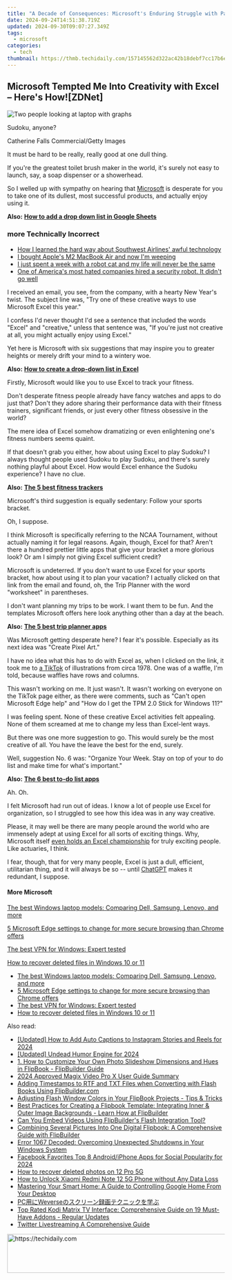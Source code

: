 ```yaml
---
title: "A Decade of Consequences: Microsoft's Enduring Struggle with Past Mobile Errors - Insights From ZDNet"
date: 2024-09-24T14:51:38.719Z
updated: 2024-09-30T09:07:27.349Z
tags:
  - microsoft
categories:
  - tech
thumbnail: https://thmb.techidaily.com/157145562d322ac42b18debf7cc17b6e328143a79a361dfc0ab65e3b0afbaf26.jpg
---
```


## Microsoft Tempted Me Into Creativity with Excel – Here's How![ZDNet]

![Two people looking at laptop with graphs](https://www.zdnet.com/a/img/resize/eafd1a387bb7e6b0265f3284c302e0f46ce07339/2023/02/03/af3b58e0-11c8-4c69-a84b-e91c7dc510eb/gettyimages-1441723112.jpg?auto=webp&width=1280)

Sudoku, anyone?

Catherine Falls Commercial/Getty Images

It must be hard to be really, really good at one dull thing.

If you're the greatest toilet brush maker in the world, it's surely not easy to launch, say, a soap dispenser or a showerhead.

So I welled up with sympathy on hearing that [Microsoft](https://www.zdnet.com/home-and-office/work-life/microsoft-teams-premium-is-getting-a-gpt-boost-via-openai/) is desperate for you to take one of its dullest, most successful products, and actually enjoy using it.

**Also:** [**How to add a drop down list in Google Sheets**](https://www.zdnet.com/home-and-office/work-life/how-to-add-a-drop-down-list-in-google-sheets/)

### more Technically Incorrect

* [How I learned the hard way about Southwest Airlines' awful technology](https://www.zdnet.com/article/how-i-learned-the-hard-way-about-southwest-airlines-awful-technology/)
* [I bought Apple's M2 MacBook Air and now I'm weeping](https://www.zdnet.com/article/i-bought-apples-m2-macbook-air-and-now-im-weeping/)
* [I just spent a week with a robot cat and my life will never be the same](https://www.zdnet.com/article/i-just-spent-a-week-with-a-robot-cat-and-my-life-will-never-be-the-same/)
* [One of America's most hated companies hired a security robot. It didn't go well](https://www.zdnet.com/article/one-of-americas-most-hated-companies-hired-a-security-robot-it-didnt-go-well/)

I received an email, you see, from the company, with a hearty New Year's twist. The subject line was, "Try one of these creative ways to use Microsoft Excel this year." 

I confess I'd never thought I'd see a sentence that included the words "Excel" and "creative," unless that sentence was, "If you're just not creative at all, you might actually enjoy using Excel." 

Yet here is Microsoft with six suggestions that may inspire you to greater heights or merely drift your mind to a wintery woe.

**Also:** [**How to create a drop-down list in Excel**](https://www.zdnet.com/home-and-office/work-life/how-to-create-a-drop-down-list-in-excel/)

Firstly, Microsoft would like you to use Excel to track your fitness. 

Don't desperate fitness people already have fancy watches and apps to do just that? Don't they adore sharing their performance data with their fitness trainers, significant friends, or just every other fitness obsessive in the world? 

The mere idea of Excel somehow dramatizing or even enlightening one's fitness numbers seems quaint.

If that doesn't grab you either, how about using Excel to play Sudoku? I always thought people used Sudoku to play Sudoku, and there's surely nothing playful about Excel. How would Excel enhance the Sudoku experience? I have no clue.

**Also:** [**The 5 best fitness trackers**](https://www.zdnet.com/article/best-fitness-tracker/) 

Microsoft's third suggestion is equally sedentary: Follow your sports bracket.

Oh, I suppose. 

I think Microsoft is specifically referring to the NCAA Tournament, without actually naming it for legal reasons. Again, though, Excel for that? Aren't there a hundred prettier little apps that give your bracket a more glorious look? Or am I simply not giving Excel sufficient credit?

Microsoft is undeterred. If you don't want to use Excel for your sports bracket, how about using it to plan your vacation? I actually clicked on that link from the email and found, oh, the Trip Planner with the word "worksheet" in parentheses. 

I don't want planning my trips to be work. I want them to be fun. And the templates Microsoft offers here look anything other than a day at the beach.

**Also:** [**The 5 best trip planner apps**](https://www.zdnet.com/article/best-trip-planner-app/)

Was Microsoft getting desperate here? I fear it's possible. Especially as its next idea was "Create Pixel Art." 

I have no idea what this has to do with Excel as, when I clicked on the link, it took me to [a TikTok](https://www.tiktok.com/@microsoft365/video/7017812421733633285?ocid=cmm50bixyyq) of illustrations from circa 1978\. One was of a waffle, I'm told, because waffles have rows and columns. 

This wasn't working on me. It just wasn't. It wasn't working on everyone on the TikTok page either, as there were comments, such as "Can't open Microsoft Edge help" and "How do I get the TPM 2.0 Stick for Windows 11?"

I was feeling spent. None of these creative Excel activities felt appealing. None of them screamed at me to change my less than Excel-lent ways.

But there was one more suggestion to go. This would surely be the most creative of all. You have the leave the best for the end, surely.

Well, suggestion No. 6 was: "Organize Your Week. Stay on top of your to do list and make time for what's important."

**Also:** [**The 6 best to-do list apps**](https://www.zdnet.com/home-and-office/work-life/best-to-do-list-app/)

Ah. Oh.

I felt Microsoft had run out of ideas. I know a lot of people use Excel for organization, so I struggled to see how this idea was in any way creative.

Please, it may well be there are many people around the world who are immensely adept at using Excel for all sorts of exciting things. Why, Microsoft itself [even holds an Excel championship](https://www.zdnet.com/article/i-just-watched-microsoft-try-to-make-excel-exciting-recovery-wont-be-easy/) for truly exciting people. Like actuaries, I think.

I fear, though, that for very many people, Excel is just a dull, efficient, utilitarian thing, and it will always be so -- until [ChatGPT](https://www.zdnet.com/article/chatgpts-next-big-challenge-helping-microsoft-to-challenge-google-search/) makes it redundant, I suppose.

#### More Microsoft

[The best Windows laptop models: Comparing Dell, Samsung, Lenovo, and more](https://www.zdnet.com/article/best-windows-laptop/ "The best Windows laptop models: Comparing Dell, Samsung, Lenovo, and more")

[5 Microsoft Edge settings to change for more secure browsing than Chrome offers](https://www.zdnet.com/article/5-microsoft-edge-settings-to-change-for-more-secure-browsing-than-chrome-offers/ "5 Microsoft Edge settings to change for more secure browsing than Chrome offers")

[The best VPN for Windows: Expert tested](https://www.zdnet.com/article/best-vpn-for-windows-pc/ "The best VPN for Windows: Expert tested")

[How to recover deleted files in Windows 10 or 11](https://www.zdnet.com/article/how-to-recover-deleted-files-in-windows-10-or-11/ "How to recover deleted files in Windows 10 or 11")

* [The best Windows laptop models: Comparing Dell, Samsung, Lenovo, and more](https://www.zdnet.com/article/best-windows-laptop/ "The best Windows laptop models: Comparing Dell, Samsung, Lenovo, and more")
* [5 Microsoft Edge settings to change for more secure browsing than Chrome offers](https://www.zdnet.com/article/5-microsoft-edge-settings-to-change-for-more-secure-browsing-than-chrome-offers/ "5 Microsoft Edge settings to change for more secure browsing than Chrome offers")
* [The best VPN for Windows: Expert tested](https://www.zdnet.com/article/best-vpn-for-windows-pc/ "The best VPN for Windows: Expert tested")
* [How to recover deleted files in Windows 10 or 11](https://www.zdnet.com/article/how-to-recover-deleted-files-in-windows-10-or-11/ "How to recover deleted files in Windows 10 or 11")

<ins class="adsbygoogle"
     style="display:block"
     data-ad-format="autorelaxed"
     data-ad-client="ca-pub-7571918770474297"
     data-ad-slot="1223367746"></ins>

<ins class="adsbygoogle"
     style="display:block"
     data-ad-client="ca-pub-7571918770474297"
     data-ad-slot="8358498916"
     data-ad-format="auto"
     data-full-width-responsive="true"></ins>

<span class="atpl-alsoreadstyle">Also read:</span>
<div><ul>
<li><a href="https://instagram-videos.techidaily.com/updated-how-to-add-auto-captions-to-instagram-stories-and-reels-for-2024/"><u>[Updated] How to Add Auto Captions to Instagram Stories and Reels for 2024</u></a></li>
<li><a href="https://fox-links.techidaily.com/updated-undead-humor-engine-for-2024/"><u>[Updated] Undead Humor Engine for 2024</u></a></li>
<li><a href="https://win-advanced.techidaily.com/1-how-to-customize-your-own-photo-slideshow-dimensions-and-hues-in-flipbook-flipbuilder-guide/"><u>1. How to Customize Your Own Photo Slideshow Dimensions and Hues in FlipBook - FlipBuilder Guide</u></a></li>
<li><a href="https://extra-guidance.techidaily.com/2024-approved-magix-video-pro-x-user-guide-summary/"><u>2024 Approved Magix Video Pro X User Guide Summary</u></a></li>
<li><a href="https://win-advanced.techidaily.com/adding-timestamps-to-rtf-and-txt-files-when-converting-with-flash-books-using-flipbuildercom/"><u>Adding Timestamps to RTF and TXT Files when Converting with Flash Books Using FlipBuilder.com</u></a></li>
<li><a href="https://win-advanced.techidaily.com/adjusting-flash-window-colors-in-your-flipbook-projects-tips-and-tricks/"><u>Adjusting Flash Window Colors in Your FlipBook Projects - Tips & Tricks</u></a></li>
<li><a href="https://win-advanced.techidaily.com/best-practices-for-creating-a-flipbook-template-integrating-inner-and-outer-image-backgrounds-learn-how-at-flipbuilder/"><u>Best Practices for Creating a Flipbook Template: Integrating Inner & Outer Image Backgrounds - Learn How at FlipBuilder</u></a></li>
<li><a href="https://win-advanced.techidaily.com/can-you-embed-videos-using-flipbuilders-flash-integration-tool/"><u>Can You Embed Videos Using FlipBuilder's Flash Integration Tool?</u></a></li>
<li><a href="https://win-advanced.techidaily.com/combining-several-pictures-into-one-digital-flipbook-a-comprehensive-guide-with-flipbuilder/"><u>Combining Several Pictures Into One Digital Flipbook: A Comprehensive Guide with FlipBuilder</u></a></li>
<li><a href="https://win-howtos.techidaily.com/error-1067-decoded-overcoming-unexpected-shutdowns-in-your-windows-system/"><u>Error 1067 Decoded: Overcoming Unexpected Shutdowns in Your Windows System</u></a></li>
<li><a href="https://facebook-clips.techidaily.com/facebook-favorites-top-8-androidiphone-apps-for-social-popularity-for-2024/"><u>Facebook Favorites Top 8 Android/iPhone Apps for Social Popularity for 2024</u></a></li>
<li><a href="https://blog-min.techidaily.com/how-to-recover-deleted-photos-on-12-pro-5g-by-stellar-photo-recovery-android-mobile-photo-recover/"><u>How to recover deleted photos on 12 Pro 5G</u></a></li>
<li><a href="https://unlock-android.techidaily.com/how-to-unlock-xiaomi-redmi-note-12-5g-phone-without-any-data-loss-by-drfone-android/"><u>How to Unlock Xiaomi Redmi Note 12 5G Phone without Any Data Loss</u></a></li>
<li><a href="https://tech-renaissance.techidaily.com/mastering-your-smart-home-a-guide-to-controlling-google-home-from-your-desktop/"><u>Mastering Your Smart Home: A Guide to Controlling Google Home From Your Desktop</u></a></li>
<li><a href="https://win-advanced.techidaily.com/pcweverse/"><u>PC用にWeverseのスクリーン録画テクニックを学ぶ</u></a></li>
<li><a href="https://win-advanced.techidaily.com/top-rated-kodi-matrix-tv-interface-comprehensive-guide-on-19-must-have-addons-regular-updates/"><u>Top Rated Kodi Matrix TV Interface: Comprehensive Guide on 19 Must-Have Addons - Regular Updates</u></a></li>
<li><a href="https://twitter-videos.techidaily.com/twitter-livestreaming-a-comprehensive-guide/"><u>Twitter Livestreaming A Comprehensive Guide</u></a></li>
</ul></div>

<!-- affiliate ads begin -->
<a href="https://appsumo.8odi.net/c/5597632/2049387/7443" target="_top" id="2049387">
  <img src="//a.impactradius-go.com/display-ad/7443-2049387" border="0" alt="https://techidaily.com" width="728" height="90"/>
</a>
<img height="0" width="0" src="https://appsumo.8odi.net/i/5597632/2049387/7443" style="position:absolute;visibility:hidden;" border="0" />
<!-- affiliate ads end -->

